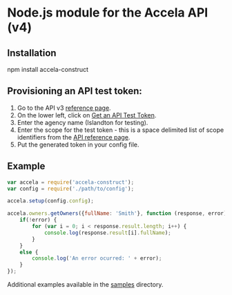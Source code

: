 # Node.js module for the Accela API (v4)

## Installation

npm install accela-construct

## Provisioning an API test token:

1. Go to the API v3 [reference page](https://developer.accela.com/Resource/Index).
2. On the lower left, click on [Get an API Test Token](https://developer.accela.com/TestToken/Index).
3. Enter the agency name (Islandton for testing).
4. Enter the scope for the test token - this is a space delimited list of scope identifiers from the [API reference page](https://developer.accela.com/docs/index.htm).
5. Put the generated token in your config file.

## Example

```javascript
var accela = require('accela-construct');
var config = require('./path/to/config');

accela.setup(config.config);

accela.owners.getOwners({fullName: 'Smith'}, function (response, error) {
    if(!error) {
        for (var i = 0; i < response.result.length; i++) {
            console.log(response.result[i].fullName);
        }
    }
    else {
        console.log('An error ocurred: ' + error);
    }
});
```

Additional examples available in the [samples](../../tree/master/samples) directory.